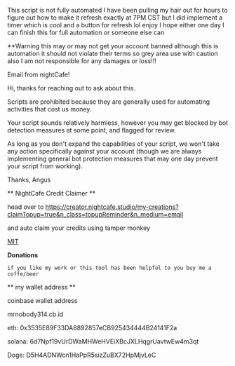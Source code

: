 This script is not fully automated I have been pulling my hair out for hours to figure out how to make it refresh exactly at 7PM CST but I did implement a timer which is cool and a button for refresh lol enjoy I hope either one day I can finish this for full automation or someone else can


**Warning this may or may not get your account banned although this is automation it should not violate their terms so grey area use with caution also I am not responsible for any damages or loss!!! 


Email from nightCafe! 

Hi, thanks for reaching out to ask about this.

Scripts are prohibited because they are generally used for automating activities that cost us money.

Your script sounds relatively harmless, however you may get blocked by bot detection measures at some point, and flagged for review.

As long as you don't expand the capabilities of your script, we won't take any action specifically against your account (though we are always implementing general bot protection measures that may one day prevent your script from working). 

Thanks,
Angus


** NightCafe Credit Claimer **

head over to https://creator.nightcafe.studio/my-creations?claimTopup=true&n_class=topupReminder&n_medium=email

and auto claim your credits using tamper monkey 

[MIT](https://choosealicense.com/licenses/mit/)

**Donations**


    if you like my work or this tool has been helpful to you buy me a coffe/beer

** my wallet address **


coinbase wallet address 

mrnobody314.cb.id


eth: 0x3535E89F33DA8892857eCB925434444B24141F2a

solana: 6d7Npf19vUrDWaMHWeHVEiXBcJXLHqgrUavtwEw4m3qt

Doge: D5H4ADNWcn1HaPpR5sizZuBX72HpMjvLeC
